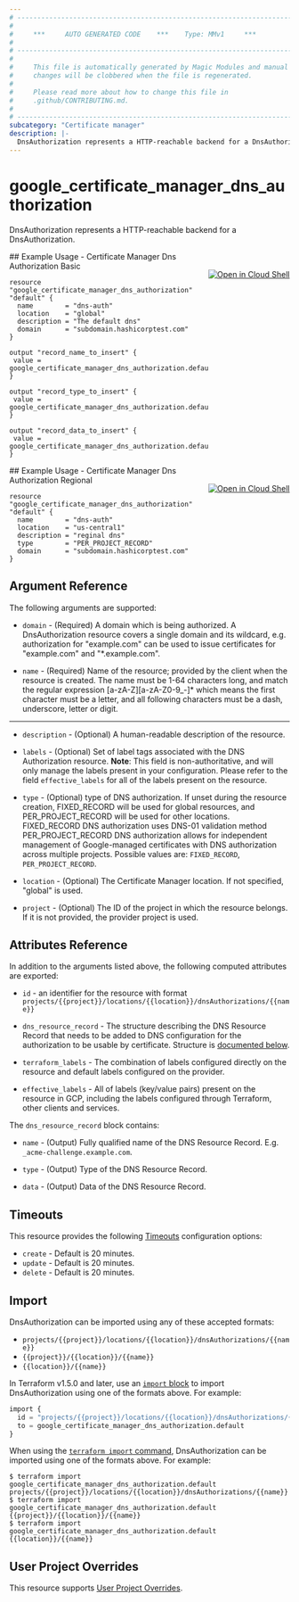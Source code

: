```yaml
---
# ----------------------------------------------------------------------------
#
#     ***     AUTO GENERATED CODE    ***    Type: MMv1     ***
#
# ----------------------------------------------------------------------------
#
#     This file is automatically generated by Magic Modules and manual
#     changes will be clobbered when the file is regenerated.
#
#     Please read more about how to change this file in
#     .github/CONTRIBUTING.md.
#
# ----------------------------------------------------------------------------
subcategory: "Certificate manager"
description: |-
  DnsAuthorization represents a HTTP-reachable backend for a DnsAuthorization.
---
```


# google\_certificate\_manager\_dns\_authorization

DnsAuthorization represents a HTTP-reachable backend for a DnsAuthorization.



<div class = "oics-button" style="float: right; margin: 0 0 -15px">
  <a href="https://console.cloud.google.com/cloudshell/open?cloudshell_git_repo=https%3A%2F%2Fgithub.com%2Fterraform-google-modules%2Fdocs-examples.git&cloudshell_image=gcr.io%2Fcloudshell-images%2Fcloudshell%3Alatest&cloudshell_print=.%2Fmotd&cloudshell_tutorial=.%2Ftutorial.md&cloudshell_working_dir=certificate_manager_dns_authorization_basic&open_in_editor=main.tf" target="_blank">
    <img alt="Open in Cloud Shell" src="//gstatic.com/cloudssh/images/open-btn.svg" style="max-height: 44px; margin: 32px auto; max-width: 100%;">
  </a>
</div>
## Example Usage - Certificate Manager Dns Authorization Basic


```hcl
resource "google_certificate_manager_dns_authorization" "default" {
  name        = "dns-auth"
  location    = "global"
  description = "The default dns"
  domain      = "subdomain.hashicorptest.com"
}

output "record_name_to_insert" {
 value = google_certificate_manager_dns_authorization.default.dns_resource_record.0.name
}

output "record_type_to_insert" {
 value = google_certificate_manager_dns_authorization.default.dns_resource_record.0.type
}

output "record_data_to_insert" {
 value = google_certificate_manager_dns_authorization.default.dns_resource_record.0.data
}
```
<div class = "oics-button" style="float: right; margin: 0 0 -15px">
  <a href="https://console.cloud.google.com/cloudshell/open?cloudshell_git_repo=https%3A%2F%2Fgithub.com%2Fterraform-google-modules%2Fdocs-examples.git&cloudshell_image=gcr.io%2Fcloudshell-images%2Fcloudshell%3Alatest&cloudshell_print=.%2Fmotd&cloudshell_tutorial=.%2Ftutorial.md&cloudshell_working_dir=certificate_manager_dns_authorization_regional&open_in_editor=main.tf" target="_blank">
    <img alt="Open in Cloud Shell" src="//gstatic.com/cloudssh/images/open-btn.svg" style="max-height: 44px; margin: 32px auto; max-width: 100%;">
  </a>
</div>
## Example Usage - Certificate Manager Dns Authorization Regional


```hcl
resource "google_certificate_manager_dns_authorization" "default" {
  name        = "dns-auth"
  location    = "us-central1"
  description = "reginal dns"
  type        = "PER_PROJECT_RECORD"
  domain      = "subdomain.hashicorptest.com"
}
```

## Argument Reference

The following arguments are supported:


* `domain` -
  (Required)
  A domain which is being authorized. A DnsAuthorization resource covers a
  single domain and its wildcard, e.g. authorization for "example.com" can
  be used to issue certificates for "example.com" and "*.example.com".

* `name` -
  (Required)
  Name of the resource; provided by the client when the resource is created.
  The name must be 1-64 characters long, and match the regular expression [a-zA-Z][a-zA-Z0-9_-]* which means the first character must be a letter,
  and all following characters must be a dash, underscore, letter or digit.


- - -


* `description` -
  (Optional)
  A human-readable description of the resource.

* `labels` -
  (Optional)
  Set of label tags associated with the DNS Authorization resource.
  **Note**: This field is non-authoritative, and will only manage the labels present in your configuration.
  Please refer to the field `effective_labels` for all of the labels present on the resource.

* `type` -
  (Optional)
  type of DNS authorization. If unset during the resource creation, FIXED_RECORD will
  be used for global resources, and PER_PROJECT_RECORD will be used for other locations.
  FIXED_RECORD DNS authorization uses DNS-01 validation method
  PER_PROJECT_RECORD DNS authorization allows for independent management
  of Google-managed certificates with DNS authorization across multiple
  projects.
  Possible values are: `FIXED_RECORD`, `PER_PROJECT_RECORD`.

* `location` -
  (Optional)
  The Certificate Manager location. If not specified, "global" is used.

* `project` - (Optional) The ID of the project in which the resource belongs.
    If it is not provided, the provider project is used.


## Attributes Reference

In addition to the arguments listed above, the following computed attributes are exported:

* `id` - an identifier for the resource with format `projects/{{project}}/locations/{{location}}/dnsAuthorizations/{{name}}`

* `dns_resource_record` -
  The structure describing the DNS Resource Record that needs to be added
  to DNS configuration for the authorization to be usable by
  certificate.
  Structure is [documented below](#nested_dns_resource_record).

* `terraform_labels` -
  The combination of labels configured directly on the resource
   and default labels configured on the provider.

* `effective_labels` -
  All of labels (key/value pairs) present on the resource in GCP, including the labels configured through Terraform, other clients and services.


<a name="nested_dns_resource_record"></a>The `dns_resource_record` block contains:

* `name` -
  (Output)
  Fully qualified name of the DNS Resource Record.
  E.g. `_acme-challenge.example.com`.

* `type` -
  (Output)
  Type of the DNS Resource Record.

* `data` -
  (Output)
  Data of the DNS Resource Record.

## Timeouts

This resource provides the following
[Timeouts](https://developer.hashicorp.com/terraform/plugin/sdkv2/resources/retries-and-customizable-timeouts) configuration options:

- `create` - Default is 20 minutes.
- `update` - Default is 20 minutes.
- `delete` - Default is 20 minutes.

## Import


DnsAuthorization can be imported using any of these accepted formats:

* `projects/{{project}}/locations/{{location}}/dnsAuthorizations/{{name}}`
* `{{project}}/{{location}}/{{name}}`
* `{{location}}/{{name}}`


In Terraform v1.5.0 and later, use an [`import` block](https://developer.hashicorp.com/terraform/language/import) to import DnsAuthorization using one of the formats above. For example:

```tf
import {
  id = "projects/{{project}}/locations/{{location}}/dnsAuthorizations/{{name}}"
  to = google_certificate_manager_dns_authorization.default
}
```

When using the [`terraform import` command](https://developer.hashicorp.com/terraform/cli/commands/import), DnsAuthorization can be imported using one of the formats above. For example:

```
$ terraform import google_certificate_manager_dns_authorization.default projects/{{project}}/locations/{{location}}/dnsAuthorizations/{{name}}
$ terraform import google_certificate_manager_dns_authorization.default {{project}}/{{location}}/{{name}}
$ terraform import google_certificate_manager_dns_authorization.default {{location}}/{{name}}
```

## User Project Overrides

This resource supports [User Project Overrides](https://registry.terraform.io/providers/hashicorp/google/latest/docs/guides/provider_reference#user_project_override).
